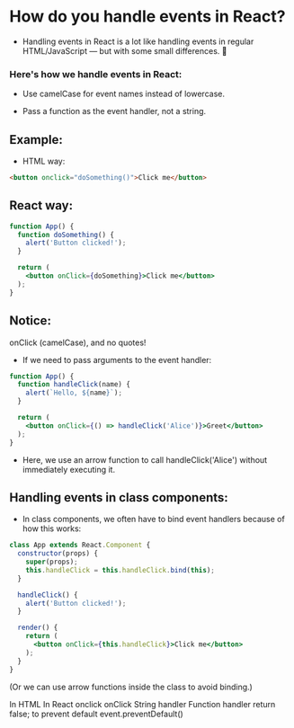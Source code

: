 #  How do you handle events in React? 

- Handling events in React is a lot like handling events in regular HTML/JavaScript — but with some small differences. 🎯

### Here's how we handle events in React:
- Use camelCase for event names instead of lowercase.

- Pass a function as the event handler, not a string.

## Example:
- HTML way:

```html
<button onclick="doSomething()">Click me</button>
```
## React way:
```jsx
function App() {
  function doSomething() {
    alert('Button clicked!');
  }

  return (
    <button onClick={doSomething}>Click me</button>
  );
}
```
## Notice: 
onClick (camelCase), and no quotes!

- If we need to pass arguments to the event handler:
```jsx
function App() {
  function handleClick(name) {
    alert(`Hello, ${name}`);
  }

  return (
    <button onClick={() => handleClick('Alice')}>Greet</button>
  );
}
```
- Here, we use an arrow function to call handleClick('Alice') without immediately executing it.

## Handling events in class components:
- In class components, we often have to bind event handlers because of how this works:

```jsx
class App extends React.Component {
  constructor(props) {
    super(props);
    this.handleClick = this.handleClick.bind(this);
  }

  handleClick() {
    alert('Button clicked!');
  }

  render() {
    return (
      <button onClick={this.handleClick}>Click me</button>
    );
  }
}
```
(Or we can use arrow functions inside the class to avoid binding.)


In HTML	                           In React
onclick	                           onClick
String handler                 	   Function handler
return false; 
to prevent default	               event.preventDefault()

